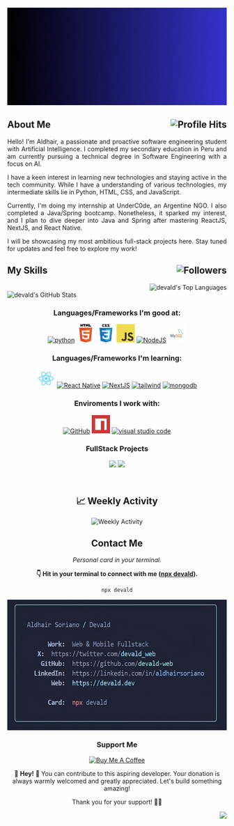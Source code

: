 [![Banner][banner-img]][banner-link]

<h2>About Me <img align="right" alt="Profile Hits" src="https://komarev.com/ghpvc/?username=devald-web&style=for-the-badge"></h2>

<p align="justify">Hello! I'm Aldhair, a passionate and proactive software engineering student with Artificial Intelligence. I completed my secondary education in Peru and am currently pursuing a technical degree in Software Engineering with a focus on AI.</p>

<p align="justify">I have a keen interest in learning new technologies and staying active in the tech community. While I have a understanding of various technologies, my intermediate skills lie in Python, HTML, CSS, and JavaScript. </p>

<p align="justify">Currently, I'm doing my internship at UnderC0de, an Argentine NGO. I also completed a Java/Spring bootcamp. Nonetheless, it sparked my interest, and I plan to dive deeper into Java and Spring after mastering ReactJS, NextJS, and React Native.</p>

<p align="justify">I will be showcasing my most ambitious full-stack projects here. Stay tuned for updates and feel free to explore my work!</p>

<h2>My Skills <img height="25px" align="right" alt="Followers" src="https://img.shields.io/github/followers/devald-web.svg?style=social&label=Follow&maxAge=2592000"></h2>

<div align="right">
  <img width="600px" src="https://devald-readme-stats.vercel.app/api/top-langs/?username=devald-web&hide=html&hide_title=true&hide_border=true&layout=compact&langs_count=6&exclude_repo=comp426,Redventures-Movie-Quotes&text_color=000&icon_color=fff&bg_color=0,3431c9,c600a8,ff297b,ff7855,ffbc49,f9f871&theme=graywhite" alt="devald's Top Languages"/>
</div>

<div align="left">
  <img height="137px" src="https://devald-readme-stats.vercel.app/api?username=devald-web&hide_title=false&hide_border=true&show_icons=true&include_all_commits=true&count_private=true&line_height=21&text_color=000&icon_color=000&bg_color=0,f25ecb,044bd9,0460d9,05f2db,05f2c7&theme=graywhite" alt="devald's GitHub Stats"/>
</div>



<div align="center">

### Languages/Frameworks I'm good at:

<a href="https://www.python.org"><img alt="python" title="Python" src="https://upload.wikimedia.org/wikipedia/commons/thumb/c/c3/Python-logo-notext.svg/1869px-Python-logo-notext.svg.png" height="42"></a>
<a href="https://en.wikipedia.org/wiki/HTML"><img alt="HTML 5" title="HTML 5" src="https://raw.githubusercontent.com/github/explore/80688e429a7d4ef2fca1e82350fe8e3517d3494d/topics/html/html.png" height="42"></a>
<a href="https://www.w3.org/Style/CSS/Overview.en.html"><img alt="CSS 3" title="CSS 3" src="https://raw.githubusercontent.com/github/explore/80688e429a7d4ef2fca1e82350fe8e3517d3494d/topics/css/css.png" height="42"></a> 
<a href="https://developer.mozilla.org/en-US/docs/Web/JavaScript"><img alt="JavaScript" title="JavaScript" src="https://raw.githubusercontent.com/github/explore/80688e429a7d4ef2fca1e82350fe8e3517d3494d/topics/javascript/javascript.png" height="42"></a> 
<a href="https://nodejs.org/en/"><img alt="NodeJS" title="Node.js" src="https://github.com/cheesits456/cheesits456/raw/master/icons/node.png" height="42"></a>
<a href="https://www.mysql.com/"><img alt="mysql" title="MYSQL" src="https://raw.githubusercontent.com/github/explore/80688e429a7d4ef2fca1e82350fe8e3517d3494d/topics/mysql/mysql.png" height="42"></a>

### Languages/Frameworks I'm learning:

<a href="https://react.dev/"><img alt="React" title="React" src="https://raw.githubusercontent.com/github/explore/80688e429a7d4ef2fca1e82350fe8e3517d3494d/topics/react/react.png" height="42"></a>
<a href="https://reactnative.dev/"><img alt="React Native" title="React Native" src="https://cdn.worldvectorlogo.com/logos/react-native-1.svg" height="42"></a>
<a href="https://nextjs.org/"><img alt="NextJS" title="NextJS" src="https://logowik.com/content/uploads/images/nextjs7685.logowik.com.webp" height="42"></a>
<a href="https://tailwindcss.com/"><img alt="tailwind" title="Tailwind" src="https://cdn.worldvectorlogo.com/logos/tailwind-css-1.svg" height="42"></a>
<a href="https://www.mongodb.com/"><img alt="mongodb" title="MongoDB" src="https://cdn.worldvectorlogo.com/logos/mongodb-icon-1.svg" height="42"></a>

### Enviroments I work with:

<a href="https://github.com/"><img alt="GitHub" title="GitHub" src="https://cdn.worldvectorlogo.com/logos/github-icon-2.svg" height="42"></a>
<a href="https://www.npmjs.com"><img alt="NPM" title="NPM" src="https://raw.githubusercontent.com/github/explore/80688e429a7d4ef2fca1e82350fe8e3517d3494d/topics/npm/npm.png" height="42"></a>
<a href="https://code.visualstudio.com/"><img alt="visual studio code" title="Visual Studio Code" src="https://code.visualstudio.com/assets/images/code-stable.png" height="42"></a>

### FullStack Projects

[![](https://img.shields.io/badge/-📝%20My%20Portfolio-000)](https://github.com/devald-web/portfoliov1)
[![](https://img.shields.io/badge/-🗺%20Pokédex%20FullStack-000)](https://github.com/devald-web/Pokedex-fullstack)

<br>

## 📈 Weekly Activity

![Weekly Activity](https://devald-readme-stats.vercel.app/api/wakatime?username=devald&layout=compact&theme=graywhite)

</div>

<div align="center">

## Contact Me

_Personal card in your terminal._

**👇 Hit in your terminal to connect with me ([npx devald][devald-web]).**

```bash
npx devald
```

</div>
<p align="center"><img height="300px" align="center" src="https://raw.githubusercontent.com/devald-web/devald-web/main/npx_card-transformed.png"></p>

<div align="center">

### Support Me

[![Buy Me A Coffee](https://img.shields.io/badge/Donate-Buy%20Me%20A%20Coffee-orange.svg)](https://buymeacoffee.com/devald)

🌟 **Hey!** 🌟 You can contribute to this aspiring developer. Your donation is always warmly welcomed and greatly appreciated. Let's build something amazing!

Thank you for your support! 🌟✨

</div>

<img align="right" src="http://ForTheBadge.com/images/badges/built-with-love.svg">

<!-- Link anchors -->
[banner-img]: https://raw.githubusercontent.com/devald-web/devald-web/main/background_gif_devald(hd).gif
[banner-link]: https://github.com/devald-web

[devald-web]: https://github.com/devald-web/devald-web/edit/main/README.md
